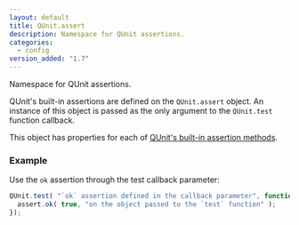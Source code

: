 ```yaml
---
layout: default
title: QUnit.assert
description: Namespace for QUnit assertions.
categories:
  - config
version_added: "1.7"
---
```


Namespace for QUnit assertions.

QUnit's built-in assertions are defined on the `QUnit.assert` object. An instance of this object is passed as the only argument to the `QUnit.test` function callback.

This object has properties for each of [QUnit's built-in assertion methods](../assert/index.md).

### Example

Use the `ok` assertion through the test callback parameter:

```js
QUnit.test( "`ok` assertion defined in the callback parameter", function( assert ) {
  assert.ok( true, "on the object passed to the `test` function" );
});
```
